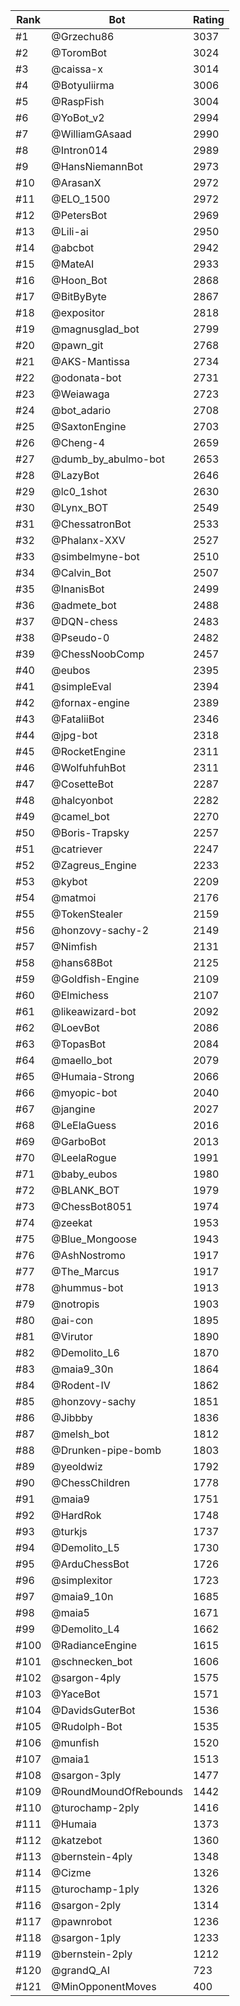Rank|Bot|Rating
---|---|---
#1|@Grzechu86|3037
#2|@ToromBot|3024
#3|@caissa-x|3014
#4|@Botyuliirma|3006
#5|@RaspFish|3004
#6|@YoBot_v2|2994
#7|@WilliamGAsaad|2990
#8|@Intron014|2989
#9|@HansNiemannBot|2973
#10|@ArasanX|2972
#11|@ELO_1500|2972
#12|@PetersBot|2969
#13|@Lili-ai|2950
#14|@abcbot|2942
#15|@MateAI|2933
#16|@Hoon_Bot|2868
#17|@BitByByte|2867
#18|@expositor|2818
#19|@magnusglad_bot|2799
#20|@pawn_git|2768
#21|@AKS-Mantissa|2734
#22|@odonata-bot|2731
#23|@Weiawaga|2723
#24|@bot_adario|2708
#25|@SaxtonEngine|2703
#26|@Cheng-4|2659
#27|@dumb_by_abulmo-bot|2653
#28|@LazyBot|2646
#29|@lc0_1shot|2630
#30|@Lynx_BOT|2549
#31|@ChessatronBot|2533
#32|@Phalanx-XXV|2527
#33|@simbelmyne-bot|2510
#34|@Calvin_Bot|2507
#35|@InanisBot|2499
#36|@admete_bot|2488
#37|@DQN-chess|2483
#38|@Pseudo-0|2482
#39|@ChessNoobComp|2457
#40|@eubos|2395
#41|@simpleEval|2394
#42|@fornax-engine|2389
#43|@FataliiBot|2346
#44|@jpg-bot|2318
#45|@RocketEngine|2311
#46|@WolfuhfuhBot|2311
#47|@CosetteBot|2287
#48|@halcyonbot|2282
#49|@camel_bot|2270
#50|@Boris-Trapsky|2257
#51|@catriever|2247
#52|@Zagreus_Engine|2233
#53|@kybot|2209
#54|@matmoi|2176
#55|@TokenStealer|2159
#56|@honzovy-sachy-2|2149
#57|@Nimfish|2131
#58|@hans68Bot|2125
#59|@Goldfish-Engine|2109
#60|@Elmichess|2107
#61|@likeawizard-bot|2092
#62|@LoevBot|2086
#63|@TopasBot|2084
#64|@maello_bot|2079
#65|@Humaia-Strong|2066
#66|@myopic-bot|2040
#67|@jangine|2027
#68|@LeElaGuess|2016
#69|@GarboBot|2013
#70|@LeelaRogue|1991
#71|@baby_eubos|1980
#72|@BLANK_BOT|1979
#73|@ChessBot8051|1974
#74|@zeekat|1953
#75|@Blue_Mongoose|1943
#76|@AshNostromo|1917
#77|@The_Marcus|1917
#78|@hummus-bot|1913
#79|@notropis|1903
#80|@ai-con|1895
#81|@Virutor|1890
#82|@Demolito_L6|1870
#83|@maia9_30n|1864
#84|@Rodent-IV|1862
#85|@honzovy-sachy|1851
#86|@Jibbby|1836
#87|@melsh_bot|1812
#88|@Drunken-pipe-bomb|1803
#89|@yeoldwiz|1792
#90|@ChessChildren|1778
#91|@maia9|1751
#92|@HardRok|1748
#93|@turkjs|1737
#94|@Demolito_L5|1730
#95|@ArduChessBot|1726
#96|@simplexitor|1723
#97|@maia9_10n|1685
#98|@maia5|1671
#99|@Demolito_L4|1662
#100|@RadianceEngine|1615
#101|@schnecken_bot|1606
#102|@sargon-4ply|1575
#103|@YaceBot|1571
#104|@DavidsGuterBot|1536
#105|@Rudolph-Bot|1535
#106|@munfish|1520
#107|@maia1|1513
#108|@sargon-3ply|1477
#109|@RoundMoundOfRebounds|1442
#110|@turochamp-2ply|1416
#111|@Humaia|1373
#112|@katzebot|1360
#113|@bernstein-4ply|1348
#114|@Cizme|1326
#115|@turochamp-1ply|1326
#116|@sargon-2ply|1314
#117|@pawnrobot|1236
#118|@sargon-1ply|1233
#119|@bernstein-2ply|1212
#120|@grandQ_AI|723
#121|@MinOpponentMoves|400
